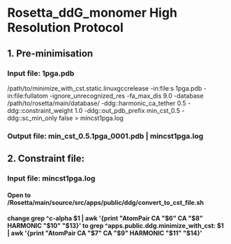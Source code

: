 # Rosetta_ddG_monomer High Resolution Protocol
## 1. Pre-minimisation
### Input file: 1pga.pdb 
/path/to/minimize_with_cst.static.linuxgccrelease -in:file:s 1pga.pdb -in:file:fullatom -ignore_unrecognized_res -fa_max_dis 9.0 -database /path/to/rosetta/main/database/ -ddg::harmonic_ca_tether 0.5 -ddg::constraint_weight 1.0 -ddg::out_pdb_prefix min_cst_0.5 -ddg::sc_min_only false > mincst1pga.log
### Output file: min_cst_0.5.1pga_0001.pdb | mincst1pga.log

## 2. Constraint file: 
### Input file: mincst1pga.log
#### Open to /Rosetta/main/source/src/apps/public/ddg/convert_to_cst_file.sh
#### change grep ^c-alpha $1 | awk '{print "AtomPair CA "$6" CA "$8" HARMONIC "$10" "$13}' to 	grep ^apps.public.ddg.minimize_with_cst: $1 | awk '{print "AtomPair CA "$7" CA "$9" HARMONIC "$11" "$14}'
